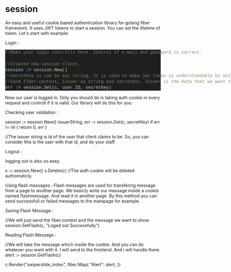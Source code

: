 # session
An easy and useful cookie based authentication library for golang fiber framework. It uses JWT tokens to start a session. You can set the lifetime of token.
Let's start with example: 

Login :

<div style="color: rgb(204, 204, 204); background-color: rgb(31, 31, 31); font-family: Consolas, &quot;Courier New&quot;, monospace; font-size: 14px; line-height: 19px; white-space: pre;"><div><span style="color: #6a9955;">//Make your login controlls here. Control if e-mail and password is correct.</span></div><br><div><span style="color: #6a9955;">//Created new session client.</span></div><div><span style="color: #9cdcfe;">session</span> <span style="color: #d4d4d4;">:=</span> session.<span style="color: #dcdcaa;">New</span>() &nbsp;</div><div><span style="color: #6a9955;">//secretKey is can be any string. It is used to make jwt token is understandable by only your server. </span></div><div><span style="color: #6a9955;">//Send fiber.context, issuer as string and secretKey. Issuer is the data that we want to hide inside JWT token. It is user ID in this example.</span></div><div><span style="color: #9cdcfe;">err</span> <span style="color: #d4d4d4;">:=</span> session.<span style="color: #dcdcaa;">Set</span>(c, user.ID, secretKey)</div></div>


Now our user is logged in. Only you should do is taking auth cookie in every request and controll if it is valid. Our library will do this for you. 


Checking user validation :

session := session.New()
issuerString, err := session.Get(c, secretKey)
if err != nil {
  return 0, err
}

//The issuer string is id of the user that client claims to be. So, you can consider this is the user with that id, and do your staff. 


Logout :

logging out is also so easy. 

s := session.New()
s.Delete(c)
//The auth cookie will be deleted authomaticly.


Using flash messages : 
Flash messages are used for transfering message from a page to another page. We basicly write our message inside a cookie named flashmessage. And read it in another page.
By this method you can send successfull or failed messages to the mainpage for example.

Saving Flash Message : 

//We will just send the fiber.context and the message we want to show.
session.SetFlash(c, "Loged out Successfully")


Reading Flash Message :

//We will take the message which inside the cookie. And you can do whatever you want with it. I will send to the frontend. And i will handle there. 
alert := session.GetFlash(c)

c.Render("swiperslide_index", fiber.Map{
		"Alert":  alert,
})

